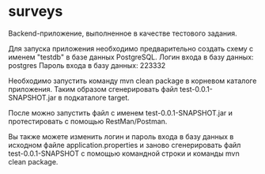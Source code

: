 # surveys
Backend-приложение, выполненное в качестве тестового задания.

Для запуска приложения необходимо предварительно создать схему с именем "testdb" в базе данных PostgreSQL.
Логин входа в базу данных: postgres
Пароль входа в базу данных: 223332

Необходимо запустить команду mvn clean package в корневом каталоге приложения. Таким образом сгенерировать файл test-0.0.1-SNAPSHOT.jar в подкаталоге target.

После можно запустить файл с именем test-0.0.1-SNAPSHOT.jar
и протестировать с помощью RestMan/Postman.

Вы также можете изменить логин и пароль входа в базу данных в исходном файле application.properties и заново сгенерировать файл test-0.0.1-SNAPSHOT с помощью командной строки и команды mvn clean package.




